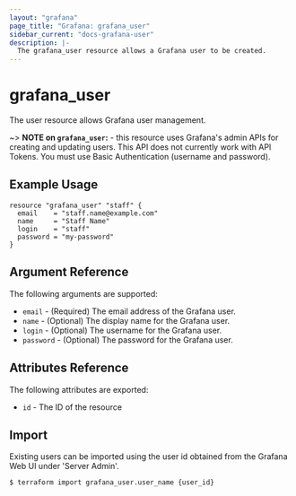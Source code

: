 ```yaml
---
layout: "grafana"
page_title: "Grafana: grafana_user"
sidebar_current: "docs-grafana-user"
description: |-
  The grafana_user resource allows a Grafana user to be created.
---
```


# grafana\_user

The user resource allows Grafana user management.

~> **NOTE on `grafana_user`:** - this resource uses Grafana's admin APIs for
creating and updating users. This API does not currently work with API Tokens.
You must use Basic Authentication (username and password).

## Example Usage

```hcl
resource "grafana_user" "staff" {
  email    = "staff.name@example.com"
  name     = "Staff Name"
  login    = "staff"
  password = "my-password"
}
```

## Argument Reference

The following arguments are supported:

* `email` - (Required) The email address of the Grafana user.
* `name` - (Optional) The display name for the Grafana user.
* `login` - (Optional) The username for the Grafana user.
* `password` - (Optional) The password for the Grafana user.

## Attributes Reference

The following attributes are exported:

* `id` - The ID of the resource

## Import

Existing users can be imported using the user id obtained from the Grafana Web
UI under 'Server Admin'.

```
$ terraform import grafana_user.user_name {user_id}
```
